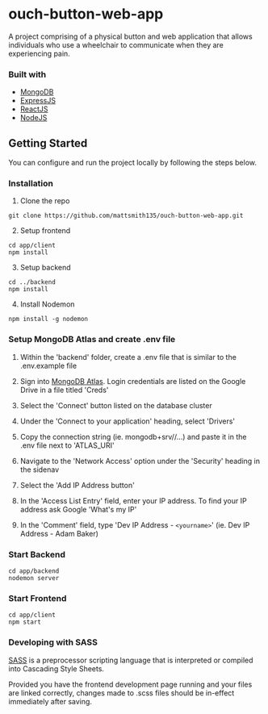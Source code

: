 # ouch-button-web-app

A project comprising of a physical button and web application that allows individuals who use a wheelchair to communicate when they are experiencing pain.

### Built with

- [MongoDB](https://www.mongodb.com/)
- [ExpressJS](https://expressjs.com/)
- [ReactJS](https://react.dev/)
- [NodeJS](https://nodejs.org/en)

## Getting Started

You can configure and run the project locally by following the steps below.

### Installation

1. Clone the repo
```
git clone https://github.com/mattsmith135/ouch-button-web-app.git
```
2. Setup frontend
```
cd app/client
npm install
```
3. Setup backend
```
cd ../backend
npm install
```
4. Install Nodemon
```
npm install -g nodemon
```

### Setup MongoDB Atlas and create .env file

1. Within the 'backend' folder, create a .env file that is similar to the .env.example file

1. Sign into [MongoDB Atlas](https://account.mongodb.com/account/login?nds=true). Login credentials are listed on the Google Drive in a file titled 'Creds'

2. Select the 'Connect' button listed on the database cluster

3. Under the 'Connect to your application' heading, select 'Drivers'

4. Copy the connection string (ie. mongodb+srv//...) and paste it in the .env file next to 'ATLAS_URI'

5. Navigate to the 'Network Access' option under the 'Security' heading in the sidenav

6. Select the 'Add IP Address button'

7. In the 'Access List Entry' field, enter your IP address. To find your IP address ask Google 'What's my IP' 

8. In the 'Comment' field, type 'Dev IP Address - `<yourname>`' (ie. Dev IP Address - Adam Baker)

### Start Backend

```
cd app/backend
nodemon server
```

### Start Frontend

```
cd app/client
npm start
```

### Developing with SASS

[SASS](https://sass-lang.com/) is a preprocessor scripting language that is interpreted or compiled into Cascading Style Sheets. 

Provided you have the frontend development page running and your files are linked correctly, changes made to .scss files should be in-effect immediately after saving.